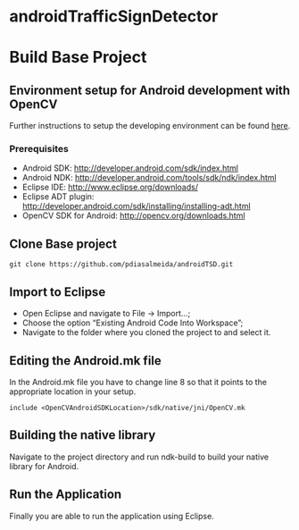 androidTrafficSignDetector
==========================

# Build Base Project

## Environment setup for Android development with OpenCV

Further instructions to setup the developing environment can be found [here](http://docs.opencv.org/doc/tutorials/introduction/android_binary_package/android_dev_intro.html).

### Prerequisites

- Android SDK: http://developer.android.com/sdk/index.html
- Android NDK: http://developer.android.com/tools/sdk/ndk/index.html
- Eclipse IDE: http://www.eclipse.org/downloads/
- Eclipse ADT plugin: http://developer.android.com/sdk/installing/installing-adt.html
- OpenCV SDK for Android: http://opencv.org/downloads.html

## Clone Base project

	git clone https://github.com/pdiasalmeida/androidTSD.git

## Import to Eclipse

- Open Eclipse and navigate to File -> Import...;
- Choose the option “Existing Android Code Into Workspace”;
- Navigate to the folder where you cloned the project to and select it.

## Editing the Android.mk file

In the Android.mk file you have to change line 8 so that it points to the appropriate location in your setup.

	include <OpenCVAndroidSDKLocation>/sdk/native/jni/OpenCV.mk

## Building the native library

Navigate to the project directory and run ndk-build to build your native library for Android.

## Run the Application

Finally you are able to run the application using Eclipse.
